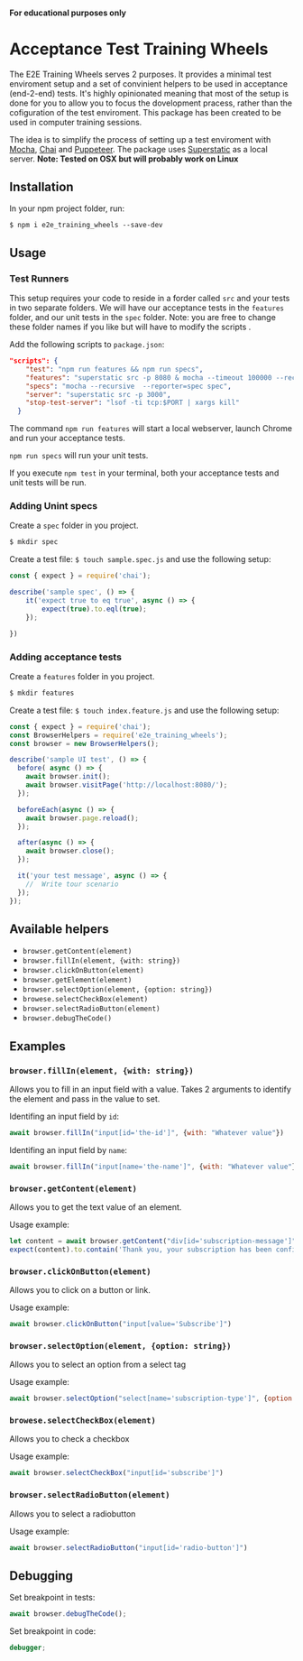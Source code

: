 #### For educational purposes only
# Acceptance Test Training Wheels



The E2E Training Wheels serves 2 purposes. It provides a minimal test enviroment setup and a set of convinient helpers to be used in acceptance (end-2-end) tests. It's highly opinionated meaning that most of the setup is done for you to allow you to focus the dovelopment pracess, rather than the cofiguration of the test enviroment. This package has been created to be used in computer training sessions.

The idea is to simplify the process of setting up a test enviroment with [Mocha](https://www.npmjs.com/package/mocha), [Chai](https://www.npmjs.com/package/chai) and [Puppeteer](https://www.npmjs.com/package/puppeteer). The package uses [Superstatic](https://www.npmjs.com/package/superstatic) as a local server. **Note: Tested on OSX but will probably work on Linux**

## Installation

In your npm project folder, run:

```
$ npm i e2e_training_wheels --save-dev
```

## Usage

### Test Runners

This setup requires your code to reside in a forder called `src` and your tests in  two separate folders. We will have our acceptance tests in the `features` folder, and our unit tests in the `spec` folder. Note: you are free to change these folder names if you like but will have to modify the scripts .



Add the following scripts to `package.json`:

```json
"scripts": {
    "test": "npm run features && npm run specs",
    "features": "superstatic src -p 8080 & mocha --timeout 100000 --recursive  --reporter=spec features ; PORT=8080 npm run stop-test-server ",
    "specs": "mocha --recursive  --reporter=spec spec",
    "server": "superstatic src -p 3000",
    "stop-test-server": "lsof -ti tcp:$PORT | xargs kill"
  }

```
The command `npm run features` will start a local webserver, launch Chrome and run your acceptance tests. 

`npm run specs` will run your unit tests.

If you execute `npm test` in your terminal, both your acceptance tests and unit tests will be run.

### Adding Unint specs

Create a `spec` folder in you project. 

```bash
$ mkdir spec
```
Create a test file: `$ touch sample.spec.js` and use the following setup:

```javascript 
const { expect } = require('chai');

describe('sample spec', () => {
    it('expect true to eq true', async () => {
        expect(true).to.eql(true); 
    });

})
```

### Adding acceptance tests

Create a `features` folder in you project. 

```bash
$ mkdir features
```

Create a test file: `$ touch index.feature.js` and use the following setup:

```javascript
const { expect } = require('chai');
const BrowserHelpers = require('e2e_training_wheels');
const browser = new BrowserHelpers();

describe('sample UI test', () => {
  before( async () => {
    await browser.init();
    await browser.visitPage('http://localhost:8080/');
  });

  beforeEach(async () => {
    await browser.page.reload();
  });

  after(async () => {
    await browser.close();
  });

  it('your test message', async () => {
    //  Write tour scenario  
  });
});

```

## Available helpers

* `browser.getContent(element)`
* `browser.fillIn(element, {with: string})` 
* `browser.clickOnButton(element)`
* `browser.getElement(element)`
* `browser.selectOption(element, {option: string})`
* `browese.selectCheckBox(element)`
* `browser.selectRadioButton(element)`
* `browser.debugTheCode()`

## Examples

### `browser.fillIn(element, {with: string})` 

Allows you to fill in an input field with a value. Takes 2 arguments to identify the element and pass in the value to set.

Identifing an input field by `id`:

```javascript
await browser.fillIn("input[id='the-id']", {with: "Whatever value"})
```

Identifing an input field by `name`:

```javascript
await browser.fillIn("input[name='the-name']", {with: "Whatever value"})
```

### `browser.getContent(element)`

Allows you to get the text value of an element. 

Usage example:

```javascript
let content = await browser.getContent("div[id='subscription-message']")
expect(content).to.contain('Thank you, your subscription has been confirmed!');
```

### `browser.clickOnButton(element)`

Allows you to click on a button or link.

Usage example:

```js
await browser.clickOnButton("input[value='Subscribe']")
```


### `browser.selectOption(element, {option: string})`

Allows you to select an option from a select tag

Usage example:

```javascript
await browser.selectOption("select[name='subscription-type']", {option: 'yearly' })

```

### `browese.selectCheckBox(element)`

Allows you to check a checkbox

Usage example:

```javascript
await browser.selectCheckBox("input[id='subscribe']")

```

### `browser.selectRadioButton(element)`

Allows you to select a radiobutton

Usage example:

```javascript
await browser.selectRadioButton("input[id='radio-button']")

```

## Debugging

Set breakpoint in tests:

```javascript
await browser.debugTheCode();
```


Set breakpoint in code:

```javascript
debugger;
```